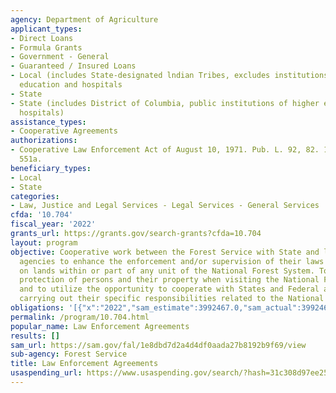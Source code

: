 ```yaml
---
agency: Department of Agriculture
applicant_types:
- Direct Loans
- Formula Grants
- Government - General
- Guaranteed / Insured Loans
- Local (includes State-designated lndian Tribes, excludes institutions of higher
  education and hospitals
- State
- State (includes District of Columbia, public institutions of higher education and
  hospitals)
assistance_types:
- Cooperative Agreements
authorizations:
- Cooperative Law Enforcement Act of August 10, 1971. Pub. L. 92, 82. 16 U.S.C. &sect;
  551a.
beneficiary_types:
- Local
- State
categories:
- Law, Justice and Legal Services - Legal Services - General Services
cfda: '10.704'
fiscal_year: '2022'
grants_url: https://grants.gov/search-grants?cfda=10.704
layout: program
objective: Cooperative work between the Forest Service with State and local law enforcement
  agencies to enhance the enforcement and/or supervision of their laws or ordinances
  on lands within or part of any unit of the National Forest System. To increase the
  protection of persons and their property when visiting the National Forest System,
  and to utilize the opportunity to cooperate with States and Federal agencies in
  carrying out their specific responsibilities related to the National Forest System.
obligations: '[{"x":"2022","sam_estimate":3992467.0,"sam_actual":3992467.0,"usa_spending_actual":102878.15},{"x":"2023","sam_estimate":5999616.0,"sam_actual":0.0,"usa_spending_actual":103952.04},{"x":"2024","sam_estimate":0.0,"sam_actual":0.0,"usa_spending_actual":502785.5}]'
permalink: /program/10.704.html
popular_name: Law Enforcement Agreements
results: []
sam_url: https://sam.gov/fal/1e8dbd7d2a4d4df0aada27b8192b9f69/view
sub-agency: Forest Service
title: Law Enforcement Agreements
usaspending_url: https://www.usaspending.gov/search/?hash=31c308d97ee25bbfdf29c8cfce072b6f
---
```

